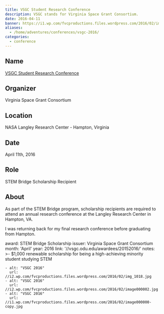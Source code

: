 ```yaml
---
title: VSGC Student Research Conference
description: VSGC stands for Virginia Space Grant Consortium.
date: 2016-04-11
banner: https://i1.wp.com/fvcproductions.files.wordpress.com/2016/02/img_1016.jpg
aliases:
  - /home/adventures/conferences/vsgc-2016/
categories:
  - conference
---
```


## Name

[VSGC Student Research Conference](//www.vsgc.odu.edu/src/ "VSGC Student Research Conference")

## Organizer

Virginia Space Grant Consortium

## Location

NASA Langley Research Center - Hampton, Virginia

## Date

April 11th, 2016

## Role

STEM Bridge Scholarship Recipient

## About

As part of the STEM Bridge program, scholarship recipients are required to attend an annual research conference at the Langley Research Center in Hampton, VA.

I was returning back for my final research conference before graduating from Hampton.

award: STEM Bridge Scholarship
issuer: Virginia Space Grant Consortium
month: 'April'
year: 2016
link: '//vsgc.odu.edu/awardees/20152016/'
notes: >-
$1,000 renewable scholarship for being a high-achieving minority student
studying STEM

    - alt: "VSGC 2016"
      url: //i2.wp.com/fvcproductions.files.wordpress.com/2016/02/img_1018.jpg
    - alt: "VSGC 2016"
      url: //i2.wp.com/fvcproductions.files.wordpress.com/2016/02/image000002.jpg
    - alt: "VSGC 2016"
      url: //i1.wp.com/fvcproductions.files.wordpress.com/2016/02/image000000-copy.jpg
